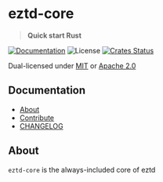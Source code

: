 # eztd-core

> **Quick start Rust**

[![Documentation](https://img.shields.io/badge/docs-master-blue.svg)][Documentation]
![License](https://img.shields.io/crates/l/eztd-core.svg)
[![Crates Status](https://img.shields.io/crates/v/eztd-core.svg)](https://crates.io/crates/eztd-core)

Dual-licensed under [MIT](LICENSE-MIT) or [Apache 2.0](LICENSE-APACHE)

## Documentation

- [About](#about)
- [Contribute](CONTRIBUTING.md)
- [CHANGELOG](CHANGELOG.md)

## About

`eztd-core` is the always-included core of eztd

[Documentation]: https://docs.rs/eztd-core
